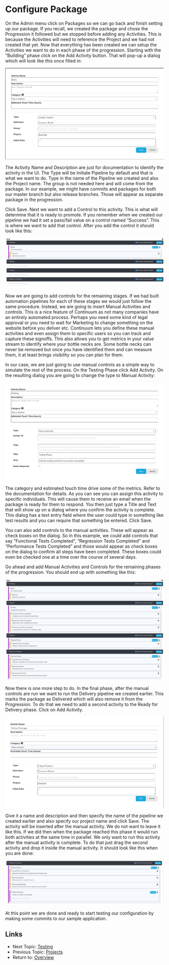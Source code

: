 Configure Package
=================

On the Admin menu click on Packages so we can go back and finish setting up our
package.  If you recall, we created the package and chose the Progression it
followed but we stopped before adding any Activities.  This is because the
Activities will need to reference the Project and we had not created that yet.
Now that everything has been created we can setup the Activities we want to do
in each phase of the progression.  Starting with the “Building” phase click on
the Add Activity button.  That will pop-up a dialog which will look like this
once filled in:

![Build Activity](images/build-activity.png "Build Activity")

The Activity Name and Description are just for documentation to identify the
activity in the UI.  The Type will be Initiate Pipeline by default and that is
what we want to do.  Type in the name of the Pipeline we created and also the
Project name.  The group is not needed here and will come from the package.
In our example, we might have commits and packages for both our master branch
but also release branches.  Those will appear as separate package in the
progression.

Click Save.  Next we want to add a Control to this activity.  This is what will
determine that it is ready to promote.  If you remember when we created our
pipeline we had it set a pass/fail value on a control named “Success”.  This is
where we want to add that control.  After you add the control it should look
like this:

![Build Phase](images/build-phase.png "Build Phase")

Now we are going to add controls for the remaining stages.  If we had built
automation pipelines for each of these stages we would just follow the same
procedure.  Instead, we are going to insert Manual Activities and controls.
This is a nice feature of Continuum as not many companies have an entirely
automated process.  Perhaps you need some kind of legal approval or you need to
wait for Marketing to change something on the website before you deliver etc.
Continuum lets you define these manual activities and even assign them to
specific users so you can track and capture these signoffs.  This also allows
you to get metrics in your value stream to identify where your bottle necks are.
Some bottle necks can never be removed but once you have identified them and can
measure them, it at least brings visibility so you can plan for them.

In our case, we are just going to use manual controls as a simple way to
simulate the rest of the process.  On the Testing Phase click Add Activity.
On the resulting dialog you are going to change the type to Manual Activity:

![Test Activity](images/test-activity.png "Test Activity")

The category and estimated touch time drive some of the metrics.  Refer to the
documentation for details.  As you can see you can assign this activity to
specific individuals.  This will cause them to receive an email when the package
is ready for them to respond.  You then just type a Title and Text that will
show up on a dialog where you confirm the activity is complete.  This dialog
has a text entry field where the user could type in something like test results
and you can require that something be entered.  Click Save.

You can also add controls to the manual activities.  These will appear as check
boxes on the dialog.  So in this example, we could add controls that say
“Functional Tests Completed”, “Regression Tests Completed” and “Performance
Tests Completed” and those would appear as check boxes on the dialog to confirm
all steps have been completed.  These boxes could even be checked one at a time
over the course of several days.

Go ahead and add Manual Activities and Controls for the remaining phases of the
progression.  You should end up with something like this:

![Test Phase](images/test-phase.png "Test Phase")

Now there is one more step to do.  In the final phase, after the manual
controls are run we want to run the Delivery pipeline we created earlier.
This marks the package as Delivered which will also remove it from the
Progression.  To do that we need to add a second activity to the Ready for
Delivery phase.  Click on Add Activity.

![Deliver Activity](images/deliver-activity.png "Deliver Activity")

Give it a name and description and then specify the name of the pipeline we
created earlier and also specify our project name and click Save.  The activity
will be inserted after the manual activity.  We do not want to leave it like
this.  If we did then when the package reached this phase it would run both
activities at the same time in parallel.  We only want to run this activity
after the manual activity is complete.  To do that just drag the second
activity and drop it inside the manual activity.  It should look like this
when you are done:

![Deliver Phase](images/deliver-phase.png "Deliver Phase")

At this point we are done and ready to start testing our configuration by
making some commits to our sample application.


Links
-----

* Next Topic: [Testing](TESTING.md "Testing")
* Previous Topic: [Projects](PROJECTS.md "Packages")
* Return to: [Overview](../README.md "Overview")



